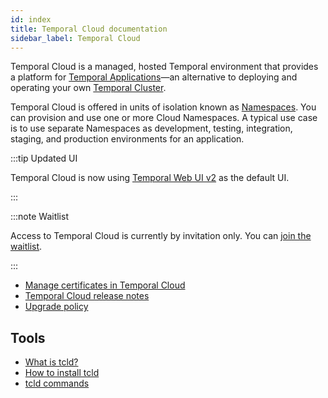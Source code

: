 ```yaml
---
id: index
title: Temporal Cloud documentation
sidebar_label: Temporal Cloud
---
```


Temporal Cloud is a managed, hosted Temporal environment that provides a platform for [Temporal Applications](temporal/#temporal-application)—an alternative to deploying and operating your own [Temporal Cluster](https://docs.temporal.io/clusters).

Temporal Cloud is offered in units of isolation known as [Namespaces](https://docs.temporal.io/namespaces). You can provision and use one or more Cloud Namespaces. A typical use case is to use separate Namespaces as development, testing, integration, staging, and production environments for an application.

:::tip Updated UI

Temporal Cloud is now using [Temporal Web UI v2](/web-ui) as the default UI.

:::

:::note Waitlist

Access to Temporal Cloud is currently by invitation only.
You can [join the waitlist](https://pages.temporal.io/cloud-early-access).

:::

- [Manage certificates in Temporal Cloud](/cloud-context/how-to-manage-certificates-in-temporal-cloud)
- [Temporal Cloud release notes](/cloud/release-notes)
- [Upgrade policy](/cloud-context/upgrade-policy-for-temporal-cloud)

## Tools

- [What is tcld?](/cloud/tcld)
- [How to install tcld](/cloud/tcld/how-to-install-tcld)
- [tcld commands](/cloud/tcld/#tcld-commands)
